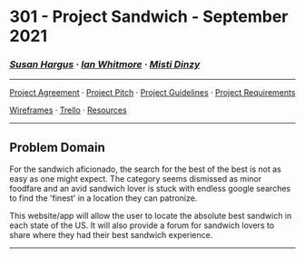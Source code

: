 # 301 - Project Sandwich - September 2021

### ***[Susan Hargus](susan.md) &middot; [Ian Whitmore](ian.md) &middot; [Misti Dinzy](misti.md)***

_____

[Project Agreement](workingagreement.md) &middot;
[Project Pitch](pitch.md) &middot;
[Project Guidelines](project-guidelines.md) &middot;
[Project Requirements](https://mistidinzy.github.io/301-ProjectPlanning/project-guidelines.html#grading)

[Wireframes](wireframes.md) &middot;
[Trello](https://trello.com/b/KuDlJ9PD/301-project) &middot;
[Resources](resources.md)

_____

## Problem Domain

For the sandwich aficionado, the search for the best of the best is not as easy as one might expect. The category seems dismissed as minor foodfare and an avid sandwich lover is stuck with endless google searches to find the 'finest' in a location they can patronize. 

This website/app will allow the user to locate the absolute best sandwich in each state of the US. It will also provide a forum for sandwich lovers to share where they had their best sandwich experience.

_____
